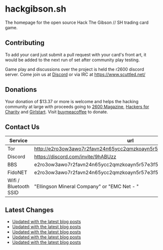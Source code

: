 # hackgibson.sh
The homepage for the open source Hack The Gibson // SH trading card game.


## Contributing

To add your card just submit a pull request with your card's front art, it would be added to the next run of set after community play testing.

Game play and discussions over the project is held the r2600 discord server. Come join us at [Discord](https://discord.com/invite/9hABUzz) or via IRC at https://www.scuttled.net/


## Donations

Your donation of $13.37 or more is welcome and helps the hacking community at large with proceeds going to [2600 Magazine](https://2600.com/), [Hackers for Charity](https://hackersforcharity.org) and [Girlstart](https://girlstart.org).  Visit [buymeacoffee](https://www.buymeacoffee.com/hackgibson.sh) to donate.


## Contact Us

Service | url
-|-
Tor | http://e2ro3ow3awo7r2favn24n65ycc2qmzkoayn5r57e3f56nvjwdcgg32ad.onion
Discord | https://discord.com/invite/9hABUzz
BBS | e2ro3ow3awo7r2favn24n65ycc2qmzkoayn5r57e3f56nvjwdcgg32ad.onion:23
FidoNET | e2ro3ow3awo7r2favn24n65ycc2qmzkoayn5r57e3f56nvjwdcgg32ad.onion:24554
Wifi / Bluetooth SSID | "Ellingson Mineral Company" or "EMC Net - <fidonet address>"

## Latest Changes
<!-- BLOG-POST-LIST:START -->
- [Updated with the latest blog posts](https://github.com/DFW2600/hackgibson.sh/commit/bf252dbbebf4076a6bf98647c23bb25373a914cd)
- [Updated with the latest blog posts](https://github.com/DFW2600/hackgibson.sh/commit/5eca6f11bc0fd0b47d434b064827477834c01e73)
- [Updated with the latest blog posts](https://github.com/DFW2600/hackgibson.sh/commit/7de779ddf398e35380f4c0e1dc7b89d116f2b040)
- [Updated with the latest blog posts](https://github.com/DFW2600/hackgibson.sh/commit/a369777ff29077b9f0bf8ce0468a66a63666bffc)
- [Updated with the latest blog posts](https://github.com/DFW2600/hackgibson.sh/commit/8eaa5d5cbd7ea29f676c5f1576c9884dbc711ac9)
<!-- BLOG-POST-LIST:END -->
